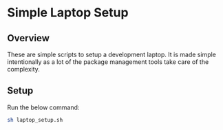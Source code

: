# Simple Laptop Setup

## Overview

These are simple scripts to setup a development laptop. It is made simple intentionally as a lot of the package management tools take care of the complexity.

## Setup

Run the below command:

```bash
sh laptop_setup.sh
```
